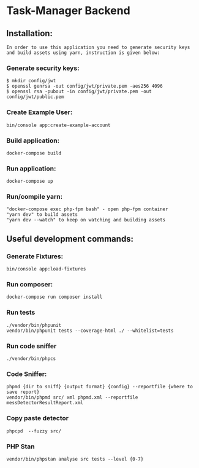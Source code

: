 # Task-Manager Backend

## Installation:
    In order to use this application you need to generate security keys and build assets using yarn, instruction is given below:

### Generate security keys:
    $ mkdir config/jwt
    $ openssl genrsa -out config/jwt/private.pem -aes256 4096
    $ openssl rsa -pubout -in config/jwt/private.pem -out config/jwt/public.pem
    
### Create Example User:
    bin/console app:create-example-account

### Build application:
    docker-compose build

### Run application:
    docker-compose up 

### Run/compile yarn:
    "docker-compose exec php-fpm bash" - open php-fpm container 
    "yarn dev" to build assets
    "yarn dev --watch" to keep on watching and building assets

## Useful development commands:

### Generate Fixtures:  
    bin/console app:load-fixtures
        
### Run composer:
    docker-compose run composer install

### Run tests
    ./vendor/bin/phpunit
    vendor/bin/phpunit tests --coverage-html ./ --whitelist=tests
    
### Run code sniffer
    ./vendor/bin/phpcs

### Code Sniffer:
    phpmd {dir to sniff} {output format} {config} --reportfile {where to save report}
    vendor/bin/phpmd src/ xml phpmd.xml --reportfile messDetectorResultReport.xml
    
### Copy paste detector
    phpcpd  --fuzzy src/

### PHP Stan
    vendor/bin/phpstan analyse src tests --level {0-7}
